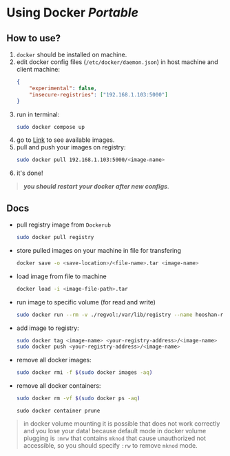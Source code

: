 # Using Docker *Portable*

## How to use?

1. `docker` should be installed on machine.
2. edit docker config files (`/etc/docker/daemon.json`) in host machine and client machine:
    ```json
    {
        "experimental": false,
        "insecure-registries": ["192.168.1.103:5000"]
    }
    ```
4. run in terminal:
    ```bash
    sudo docker compose up
    ```
5. go to [Link](http://192.168.1.103:5000/v2/_catalog) to see available images.
6. pull and push your images on registry:
    ```bash
    sudo docker pull 192.168.1.103:5000/<image-name>
    ```
7. it's done!

> ***you should restart your docker after new configs***.


## Docs

- pull registry image from `Dockerub`
    ```bash
    sudo docker pull registry
    ```
    
- store pulled images on your machine in file for transfering
    ```bash
    docker save -o <save-location>/<file-name>.tar <image-name>
    ```

- load image from file to machine
    ```bash
    docker load -i <image-file-path>.tar
    ```

- run image to specific volume (for read and write)
    ```bash
    sudo docker run --rm -v ./regvol:/var/lib/registry --name hooshan-registry -p 5000:5000 registry
    ```

- add image to registry:
    ```bash
    sudo docker tag <image-name> <your-registry-address>/<image-name>
    sudo docker push <your-registry-address>/<image-name>
    ```

- remove all docker images:
    ```bash
    sudo docker rmi -f $(sudo docker images -aq)
    ```

- remove all docker containers:
    ```bash
    sudo docker rm -vf $(sudo docker ps -aq)
    ```
    ```
    sudo docker container prune 
    ```

> in docker volume mounting it is possible that 
> does not work correctly and you lose your data!
> because default mode in docker volume plugging 
> is `:mrw` that contains `mknod` that cause unauthorized not accessible,
> so you should specify `:rw` to remove `mknod` mode.